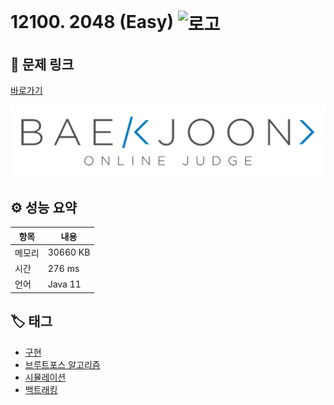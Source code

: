# 12100. 2048 (Easy) <img src="https://d2gd6pc034wcta.cloudfront.net/tier/15.svg" alt="로고" height="32" style="vertical-align: middle;" />

## 🔗 문제 링크

[바로가기](https://www.acmicpc.net/problem/12100)

![백준 로고](../../images/boj.png)

## ⚙️ 성능 요약

| 항목   | 내용     |
| ------ | -------- |
| 메모리 | 30660 KB |
| 시간   | 276 ms   |
| 언어   | Java 11  |

## 🏷️ 태그

- [구현](https://www.acmicpc.net/problemset?sort=ac_desc&algo=102)
- [브루트포스 알고리즘](https://www.acmicpc.net/problemset?sort=ac_desc&algo=125)
- [시뮬레이션](https://www.acmicpc.net/problemset?sort=ac_desc&algo=141)
- [백트래킹](https://www.acmicpc.net/problemset?sort=ac_desc&algo=5)

